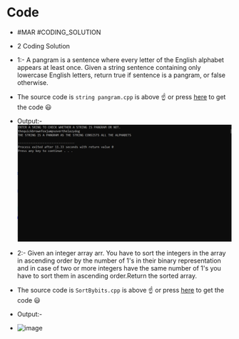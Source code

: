 # Code

- #MAR #CODING_SOLUTION
- 2 Coding Solution 
- 1:- A pangram is a sentence where every letter of the English alphabet appears at least once.
     Given a string sentence containing only lowercase English letters, return true if sentence is a pangram, or false otherwise.

- The source code is `string pangram.cpp` is above :point_up: or press [here](https://github.com/rajbir21-droid/Code/blob/main/SortByBits.cpp) to get the code :smiley:

- Output:-
  <img src="Images/Capture.PNG" width="600">

- 2:- Given an integer array arr. You have to sort the integers in the array in ascending order by the number of 1's in their binary representation and in case of two or more           integers have the same number of 1's you have to sort them in ascending order.Return the sorted array.

- The source code is `SortBybits.cpp` is above :point_up: or press [here](https://github.com/rajbir21-droid/Code/blob/main/string%20pangram.cpp) to get the code 😃
- Output:-
- ![image](https://user-images.githubusercontent.com/64858573/124394531-7f08b800-dd1d-11eb-923a-1c4f7486ddb8.png)
